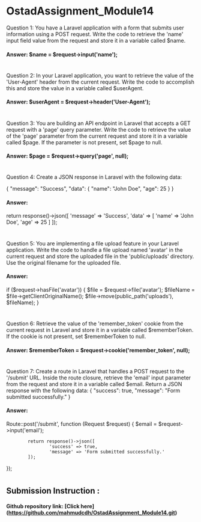 # OstadAssignment_Module14

Question 1:
You have a Laravel application with a form that submits user information using a POST request. Write the code to retrieve the 'name' input field value from the request and store it in a variable called $name.
#### Answer:  $name = $request->input('name');
#
 
Question 2:
In your Laravel application, you want to retrieve the value of the 'User-Agent' header from the current request. Write the code to accomplish this and store the value in a variable called $userAgent.
#### Answer: $userAgent = $request->header('User-Agent');
#

Question 3:
You are building an API endpoint in Laravel that accepts a GET request with a 'page' query parameter. Write the code to retrieve the value of the 'page' parameter from the current request and store it in a variable called $page. If the parameter is not present, set $page to null.
#### Answer: $page = $request->query('page', null);
#

Question 4:
Create a JSON response in Laravel with the following data:
 
{
    "message": "Success",
    "data": {
        "name": "John Doe",
        "age": 25
    }
}
#### Answer:  
   return response()->json([
    	  	'message' => 'Success',
    		  'data' => [
        		'name' => 'John Doe',
        		'age' => 25
    		]
   ]);
#

Question 5:
You are implementing a file upload feature in your Laravel application. Write the code to handle a file upload named 'avatar' in the current request and store the uploaded file in the 'public/uploads' directory. Use the original filename for the uploaded file.

#### Answer: 
  if ($request->hasFile('avatar')) {
    		$file = $request->file('avatar');
    		$fileName = $file->getClientOriginalName();
    		$file->move(public_path('uploads'), $fileName);
  }
#

Question 6:
Retrieve the value of the 'remember_token' cookie from the current request in Laravel and store it in a variable called $rememberToken. If the cookie is not present, set $rememberToken to null.

#### Answer: $rememberToken = $request->cookie('remember_token', null);
#

Question 7:
Create a route in Laravel that handles a POST request to the '/submit' URL. Inside the route closure, retrieve the 'email' input parameter from the request and store it in a variable called $email. Return a JSON response with the following data:
{
    "success": true,
    "message": "Form submitted successfully."
}

#### Answer: 
  Route::post('/submit', function (Request $request) {
    		$email = $request->input('email');

    		return response()->json([
        			'success' => true,
        			'message' => 'Form submitted successfully.'
    		]);
  });
#

## Submission Instruction :
#### Github repository link: [Click here] (https://github.com/mahmudcdh/OstadAssignment_Module14.git)
